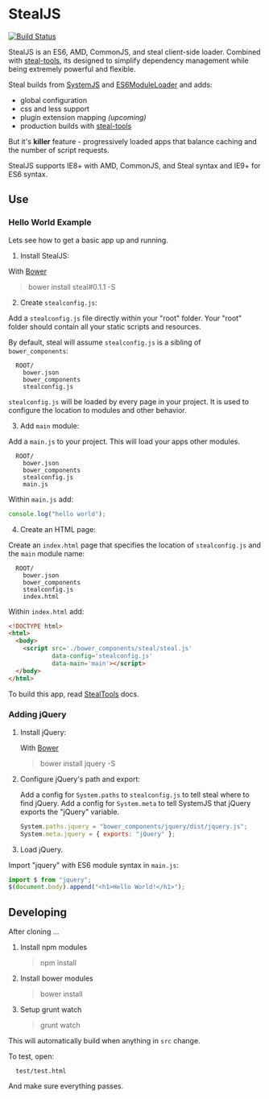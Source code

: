 # StealJS

[![Build Status](https://travis-ci.org/bitovi/steal.svg?branch=master)](https://travis-ci.org/bitovi/steal)

StealJS is an ES6, AMD, CommonJS, and steal client-side loader. Combined with 
[steal-tools](https://github.com/bitovi/steal-tools/tree/systemjs), its designed
to simplify dependency management while being extremely powerful and flexible.

Steal builds from [SystemJS](https://github.com/systemjs/systemjs) and 
[ES6ModuleLoader](https://github.com/ModuleLoader/es6-module-loader) and adds:

 - global configuration
 - css and less support
 - plugin extension mapping _(upcoming)_
 - production builds with [steal-tools](https://github.com/bitovi/steal-tools)

But it's __killer__ feature - progressively loaded apps that balance caching and the 
number of script requests.

StealJS supports IE8+ with AMD, CommonJS, and Steal syntax and IE9+ for ES6 syntax.

## Use

### Hello World Example

Lets see how to get a basic app up and running.

1. Install StealJS:
  
  With [Bower](http://bower.io/)

  > bower install steal#0.1.1 -S

2. Create `stealconfig.js`:

  Add a `stealconfig.js` file directly within your "root" folder. Your
  "root" folder should contain all your static scripts and resources.
  
  By default, steal will assume `stealconfig.js` is a sibling of `bower_components`:

      ROOT/
        bower.json
        bower_components
        stealconfig.js
    
  `stealconfig.js` will be loaded by every page in your project.  It is used to configure
  the location to modules and other behavior.    
    
3. Add `main` module:

  Add a `main.js` to your project. This will load your apps other modules.
  
      ROOT/
        bower.json
        bower_components
        stealconfig.js
        main.js
      
  Within `main.js` add:
  
  ```js
  console.log("hello world");
  ```
 
4. Create an HTML page:

  Create an `index.html` page that specifies the location of `stealconfig.js` and
  the `main` module name:
  
      ROOT/
        bower.json
        bower_components
        stealconfig.js
        index.html

  Within `index.html` add:

  ```html
  <!DOCTYPE html>
  <html>
    <body>
      <script src='./bower_components/steal/steal.js'
              data-config='stealconfig.js'
              data-main='main'></script>
    </body>
  </html>
  ```
  
  To build this app, read [StealTools](https://github.com/bitovi/steal-tools/tree/systemjs) docs.


### Adding jQuery

1. Install jQuery:
   
   With [Bower](http://bower.io/)
   
   > bower install jquery -S

2. Configure jQuery's path and export:

   Add a config for `System.paths` to `stealconfig.js` to tell steal where to find
   jQuery. Add a config for `System.meta` to tell SystemJS that jQuery exports the "jQuery"
   variable.
   
   ```js
   System.paths.jquery = "bower_components/jquery/dist/jquery.js";
   System.meta.jquery = { exports: "jQuery" };
   ```

3. Load jQuery.
  
  Import "jquery" with ES6 module syntax in `main.js`:
  
  ```js
  import $ from "jquery";
  $(document.body).append("<h1>Hello World!</h1>");
  ```


## Developing

After cloning ...

1.  Install npm modules
  
    > npm install
 
2. Install bower modules
  
    > bower install
    
3. Setup grunt watch
  
    > grunt watch
    
  This will automatically build when anything in `src` change.  
  
  To test, open:

      test/test.html
      
  And make sure everything passes.
